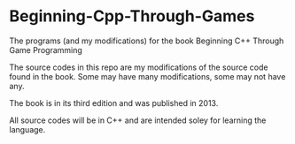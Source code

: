 Beginning-Cpp-Through-Games
===========================

The programs (and my modifications) for the book Beginning C++ Through Game Programming

The source codes in this repo are my modifications of the source code found in the book. Some may have many modifications, some may not have any.

The book is in its third edition and was published in 2013.

All source codes will be in C++ and are intended soley for learning the language.
